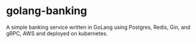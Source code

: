 # golang-banking
A simple banking service written in GoLang using Postgres, Redis, Gin, and gRPC, AWS and deployed on kubernetes.

